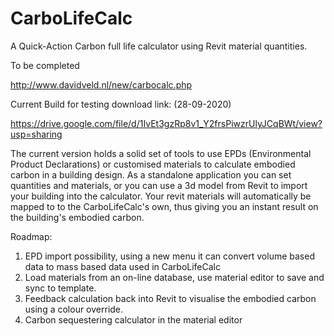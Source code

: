# CarboLifeCalc
A Quick-Action Carbon full life calculator using Revit material quantities.

To be completed

http://www.davidveld.nl/new/carbocalc.php

Current Build for testing download link: (28-09-2020)

https://drive.google.com/file/d/1IvEt3gzRp8v1_Y2frsPiwzrUlyJCqBWt/view?usp=sharing

The current version holds a solid set of tools to use EPDs (Environmental Product Declarations) or customised materials to calculate embodied carbon in a building design. 
As a standalone application you can set quantities and materials,  or you can use a 3d model from Revit to import your building into the calculator. Your revit materials will automatically be mapped to to the CarboLifeCalc's own, thus giving you an instant result on the building's embodied carbon.

Roadmap:
1. EPD import possibility, using a new menu it can convert volume based data to mass based data used in CarboLifeCalc
2. Load materials from an on-line database, use material editor to save and sync to template.
3. Feedback calculation back into Revit to visualise the embodied carbon using a colour override.
4. Carbon sequestering calculator in the material editor
